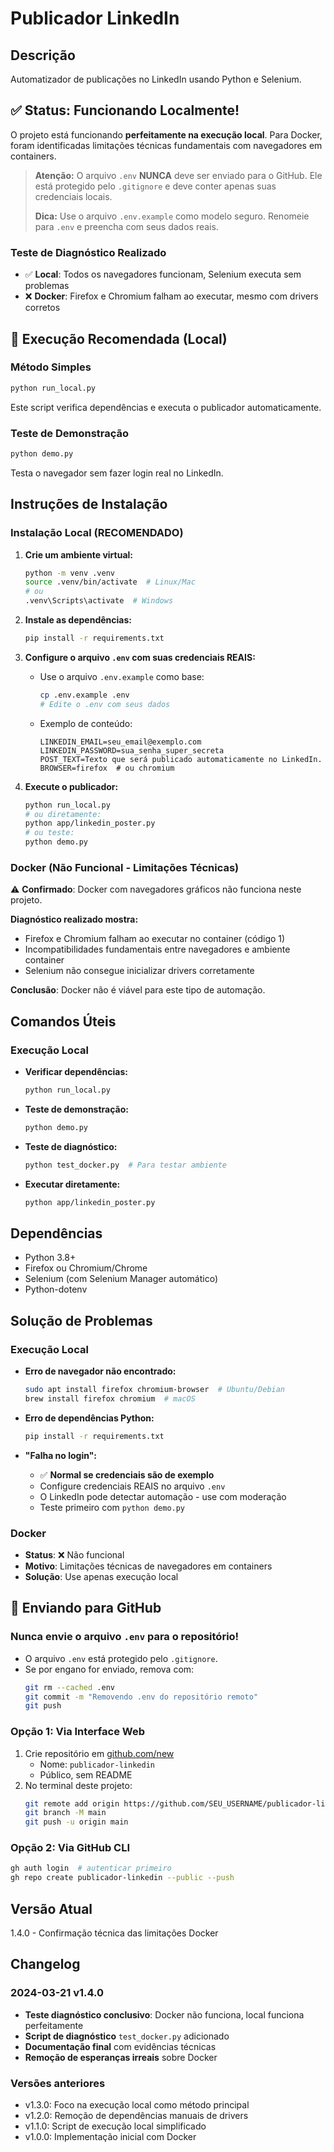 # Publicador LinkedIn

## Descrição
Automatizador de publicações no LinkedIn usando Python e Selenium.

## ✅ Status: Funcionando Localmente!

O projeto está funcionando **perfeitamente na execução local**. Para Docker, foram identificadas limitações técnicas fundamentais com navegadores em containers.

> **Atenção:** O arquivo `.env` **NUNCA** deve ser enviado para o GitHub. Ele está protegido pelo `.gitignore` e deve conter apenas suas credenciais locais.
> 
> **Dica:** Use o arquivo `.env.example` como modelo seguro. Renomeie para `.env` e preencha com seus dados reais.

### Teste de Diagnóstico Realizado
- ✅ **Local**: Todos os navegadores funcionam, Selenium executa sem problemas
- ❌ **Docker**: Firefox e Chromium falham ao executar, mesmo com drivers corretos

## 🚀 Execução Recomendada (Local)

### Método Simples
```bash
python run_local.py
```
Este script verifica dependências e executa o publicador automaticamente.

### Teste de Demonstração
```bash
python demo.py
```
Testa o navegador sem fazer login real no LinkedIn.

## Instruções de Instalação

### Instalação Local (RECOMENDADO)

1. **Crie um ambiente virtual:**
   ```bash
   python -m venv .venv
   source .venv/bin/activate  # Linux/Mac
   # ou
   .venv\Scripts\activate  # Windows
   ```

2. **Instale as dependências:**
   ```bash
   pip install -r requirements.txt
   ```

3. **Configure o arquivo `.env` com suas credenciais REAIS:**
   - Use o arquivo `.env.example` como base:
     ```bash
     cp .env.example .env
     # Edite o .env com seus dados
     ```
   - Exemplo de conteúdo:
     ```env
     LINKEDIN_EMAIL=seu_email@exemplo.com
     LINKEDIN_PASSWORD=sua_senha_super_secreta
     POST_TEXT=Texto que será publicado automaticamente no LinkedIn.
     BROWSER=firefox  # ou chromium
     ```

4. **Execute o publicador:**
   ```bash
   python run_local.py
   # ou diretamente:
   python app/linkedin_poster.py
   # ou teste:
   python demo.py
   ```

### Docker (Não Funcional - Limitações Técnicas)

⚠️ **Confirmado**: Docker com navegadores gráficos não funciona neste projeto.

**Diagnóstico realizado mostra:**
- Firefox e Chromium falham ao executar no container (código 1)
- Incompatibilidades fundamentais entre navegadores e ambiente container
- Selenium não consegue inicializar drivers corretamente

**Conclusão**: Docker não é viável para este tipo de automação.

## Comandos Úteis

### Execução Local
- **Verificar dependências:**
  ```bash
  python run_local.py
  ```

- **Teste de demonstração:**
  ```bash
  python demo.py
  ```

- **Teste de diagnóstico:**
  ```bash
  python test_docker.py  # Para testar ambiente
  ```

- **Executar diretamente:**
  ```bash
  python app/linkedin_poster.py
  ```

## Dependências
- Python 3.8+
- Firefox ou Chromium/Chrome
- Selenium (com Selenium Manager automático)
- Python-dotenv

## Solução de Problemas

### Execução Local
- **Erro de navegador não encontrado:**
  ```bash
  sudo apt install firefox chromium-browser  # Ubuntu/Debian
  brew install firefox chromium  # macOS
  ```

- **Erro de dependências Python:**
  ```bash
  pip install -r requirements.txt
  ```

- **"Falha no login":**
  - ✅ **Normal se credenciais são de exemplo**
  - Configure credenciais REAIS no arquivo `.env`
  - O LinkedIn pode detectar automação - use com moderação
  - Teste primeiro com `python demo.py`

### Docker 
- **Status**: ❌ Não funcional
- **Motivo**: Limitações técnicas de navegadores em containers
- **Solução**: Use apenas execução local

## 🚀 Enviando para GitHub

### Nunca envie o arquivo `.env` para o repositório!
- O arquivo `.env` está protegido pelo `.gitignore`.
- Se por engano for enviado, remova com:
  ```bash
  git rm --cached .env
  git commit -m "Removendo .env do repositório remoto"
  git push
  ```

### Opção 1: Via Interface Web
1. Crie repositório em [github.com/new](https://github.com/new)
   - Nome: `publicador-linkedin`
   - Público, sem README
2. No terminal deste projeto:
   ```bash
   git remote add origin https://github.com/SEU_USERNAME/publicador-linkedin.git
   git branch -M main
   git push -u origin main
   ```

### Opção 2: Via GitHub CLI
```bash
gh auth login  # autenticar primeiro
gh repo create publicador-linkedin --public --push
```

## Versão Atual
1.4.0 - Confirmação técnica das limitações Docker

## Changelog
### 2024-03-21 v1.4.0
- **Teste diagnóstico conclusivo**: Docker não funciona, local funciona perfeitamente
- **Script de diagnóstico** `test_docker.py` adicionado
- **Documentação final** com evidências técnicas
- **Remoção de esperanças irreais** sobre Docker

### Versões anteriores
- v1.3.0: Foco na execução local como método principal
- v1.2.0: Remoção de dependências manuais de drivers
- v1.1.0: Script de execução local simplificado
- v1.0.0: Implementação inicial com Docker
